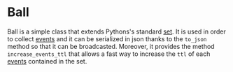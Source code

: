 # Ball

Ball is a simple class that extends Pythons's standard [set](https://docs.python.org/3.6/library/stdtypes.html#set). It is used in order to collect [events](https://github.com/robzenn92/EpTODocker/tree/master/event) and it can be serialized in json thanks to the `to_json` method so that it can be broadcasted. Moreover, it provides the method `increase_events_ttl` that allows a fast way to increase the `ttl` of each [events](https://github.com/robzenn92/EpTODocker/tree/master/event) contained in the set.

